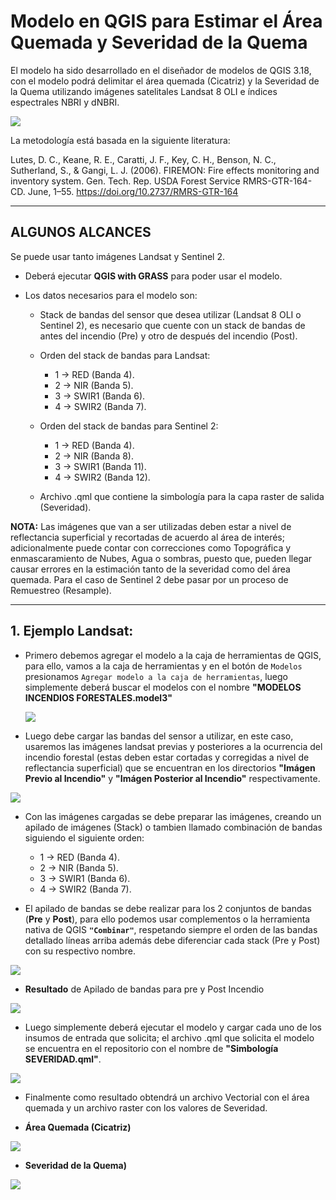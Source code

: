# **Modelo en QGIS para Estimar el Área Quemada y Severidad de la Quema**
 
El modelo ha sido desarrollado en el diseñador de modelos de QGIS 3.18, con el modelo podrá delimitar el área quemada (Cicatriz) y la Severidad de la Quema utilizando imágenes satelitales Landsat 8 OLI e índices espectrales NBRI y dNBRI.
 
 ![](./img/principal.png) 
 
 
 
La metodología está basada en la siguiente literatura:
 
Lutes, D. C., Keane, R. E., Caratti, J. F., Key, C. H., Benson, N. C., Sutherland, S., & Gangi, L. J. (2006). FIREMON: Fire effects monitoring and inventory system. Gen. Tech. Rep. USDA Forest Service RMRS-GTR-164-CD. June, 1–55. https://doi.org/10.2737/RMRS-GTR-164
 
---
## **ALGUNOS ALCANCES**
 
Se puede usar tanto imágenes Landsat y Sentinel 2.
 
- Deberá ejecutar **QGIS with GRASS** para poder usar el modelo.
- Los datos necesarios para el modelo son:
 
  - Stack de bandas del sensor que desea utilizar (Landsat 8 OLI o Sentinel 2), es necesario que cuente con un stack de bandas de antes del incendio (Pre) y otro de después del incendio (Post).
  - Orden del stack de bandas para Landsat:
    - 1 -> RED (Banda 4).
    - 2 -> NIR (Banda 5).
    - 3 -> SWIR1 (Banda 6).
    - 4 -> SWIR2 (Banda 7). 
 
  - Orden del stack de bandas para Sentinel 2:
    - 1 -> RED (Banda 4).
    - 2 -> NIR (Banda 8).
    - 3 -> SWIR1 (Banda 11).
    - 4 -> SWIR2 (Banda 12). 
 
 
  - Archivo .qml que contiene la simbología para la capa raster de salida (Severidad).
 
**NOTA:** Las imágenes que van a ser utilizadas deben estar a nivel de reflectancia superficial y recortadas de acuerdo al área de interés; adicionalmente puede contar con correcciones como Topográfica y enmascaramiento de Nubes, Agua o sombras, puesto que, pueden llegar causar errores en la estimación tanto de la severidad como del área quemada. Para el caso de Sentinel 2 debe pasar por un proceso de Remuestreo (Resample).
 
---
## 1. Ejemplo Landsat:
 
- Primero debemos agregar el modelo a la caja de herramientas de QGIS, para ello, vamos a la caja de herramientas  y en el botón de `Modelos` presionamos `Agregar modelo a la caja de herramientas`, luego simplemente deberá buscar el modelos con el nombre **"MODELOS INCENDIOS FORESTALES.model3"**
 
  ![](./img/add_model.gif) 
 
 
- Luego debe cargar las bandas del sensor a utilizar, en este caso, usaremos las imágenes landsat previas y posteriores a la ocurrencia del incendio forestal (estas deben estar cortadas y corregidas a nivel de reflectancia superficial) que se encuentran en los directorios **"Imágen Previo al Incendio"** y **"Imágen Posterior al Incendio"** respectivamente.
 
![](./img/add_images.gif) 
 
 
 
- Con las imágenes cargadas se debe preparar las imágenes, creando un apilado de imágenes (Stack) o tambien llamado combinación de bandas siguiendo el siguiente orden:
 
   - 1 -> RED (Banda 4).
   - 2 -> NIR (Banda 5).
   - 3 -> SWIR1 (Banda 6).
   - 4 -> SWIR2 (Banda 7).
 
 - El apilado de bandas se debe realizar para los 2 conjuntos de bandas (**Pre** y **Post**), para ello podemos usar complementos o la herramienta nativa de QGIS **`"Combinar"`**, respetando siempre el orden de las bandas  detallado líneas arriba además debe diferenciar cada stack (Pre y Post) con su respectivo nombre.
 
 
 
![](./img/stack_images.gif) 
 
 
 - **Resultado** de Apilado de bandas para pre y Post Incendio
 
![](./img/stacks_pre-post.png) 
 
 
- Luego simplemente deberá ejecutar  el modelo y cargar cada uno de los insumos de entrada que solicita; el archivo .qml que solicita el modelo se encuentra en el repositorio con el nombre de **"Simbología SEVERIDAD.qml"**.
 
 
![](./img/model_Pros.gif) 
 
 
- Finalmente como resultado obtendrá un archivo Vectorial con el área quemada y un archivo raster con los valores de Severidad.
 
- **Área Quemada (Cicatriz)**
 
![](./img/burned_area.png) 
 
 - **Severidad de la Quema)**
 
 ![](./img/severity.png) 
